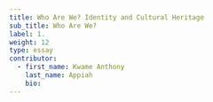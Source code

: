 ```yaml
---
title: Who Are We? Identity and Cultural Heritage
sub_title: Who Are We?
label: 1.
weight: 12
type: essay
contributor:
  - first_name: Kwame Anthony
    last_name: Appiah
    bio:
---
```

